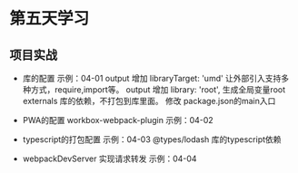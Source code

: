 # 第五天学习

## 项目实战

* 库的配置 示例：04-01
  output 增加 libraryTarget: 'umd' 让外部引入支持多种方式，require,import等。
  output 增加 library: 'root', 生成全局变量root
  externals 库的依赖，不打包到库里面。
  修改 package.json的main入口

* PWA的配置 workbox-webpack-plugin 示例：04-02

* typescript的打包配置 示例：04-03
  @types/lodash 库的typescript依赖

* webpackDevServer 实现请求转发 示例：04-04
